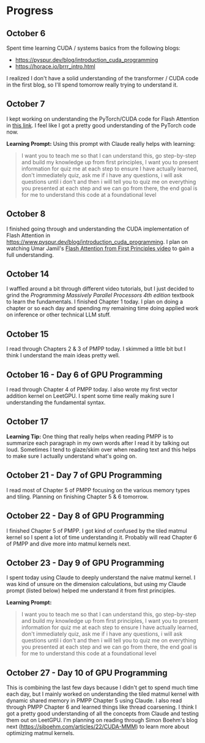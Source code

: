 # Progress

## October 6

Spent time learning CUDA / systems basics from the following blogs:
- https://pyspur.dev/blog/introduction_cuda_programming
- https://horace.io/brrr_intro.html

I realized I don't have a solid understanding of the transformer / CUDA code in the first blog, so I'll spend tomorrow really trying to understand it.

## October 7

I kept working on understanding the PyTorch/CUDA code for Flash Attention in [this link](https://pyspur.dev/blog/introduction_cuda_programming). I feel like I got a pretty good understanding of the PyTorch code now. 

**Learning Prompt:** Using this prompt with Claude really helps with learning:

> I want you to teach me so that I can understand this, go step-by-step and build my knowledge up from first principles, I want you to present information for quiz me at each step to ensure I have actually learned, don't immediately quiz, ask me if i have any questions, i will ask questions until i don't and then i will tell you to quiz me on everything you presented at each step and we can go from there, the end goal is for me to understand this code at a foundational level

## October 8

I finished going through and understanding the CUDA implementation of Flash Attention in https://www.pyspur.dev/blog/introduction_cuda_programming. I plan on watching Umar Jamil's [Flash Attention from First Principles video](https://www.youtube.com/watch?v=zy8ChVd_oTM&t=4844s) to gain a full understanding.

## October 14

I waffled around a bit through different video tutorials, but I just decided to grind the *Programming Massively Parallel Processors 4th edition* textbook to learn the fundamentals. I finished Chapter 1 today. I plan on doing a chapter or so each day and spending my remaining time doing applied work on inference or other technical LLM stuff.

## October 15

I read through Chapters 2 & 3 of PMPP today. I skimmed a little bit but I think I understand the main ideas pretty well.

## October 16 - Day 6 of GPU Programming

I read through Chapter 4 of PMPP today. I also wrote my first vector addition kernel on LeetGPU. I spent some time really making sure I understanding the fundamental syntax.

## October 17

**Learning Tip:** One thing that really helps when reading PMPP is to summarize each paragraph in my own words after I read it by talking out loud. Sometimes I tend to glaze/skim over when reading text and this helps to make sure I actually understand what's going on.

## October 21 - Day 7 of GPU Programming

I read most of Chapter 5 of PMPP focusing on the various memory types and tiling. Planning on finishing Chapter 5 & 6 tomorrow.

## October 22 - Day 8 of GPU Programming

I finished Chapter 5 of PMPP. I got kind of confused by the tiled matmul kernel so I spent a lot of time understanding it. Probably will read Chapter 6 of PMPP and dive more into matmul kernels next.

## October 23 - Day 9 of GPU Programming

I spent today using Claude to deeply understand the naive matmul kernel. I was kind of unsure on the dimension calculations, but using my Claude prompt (listed below) helped me understand it from first principles.

**Learning Prompt:**
> I want you to teach me so that I can understand this, go step-by-step and build my knowledge up from first principles, I want you to present information for quiz me at each step to ensure I have actually learned, don't immediately quiz, ask me if i have any questions, i will ask questions until i don't and then i will tell you to quiz me on everything you presented at each step and we can go from there, the end goal is for me to understand this code at a foundational level

## October 27 - Day 10 of GPU Programming
This is combining the last few days because I didn't get to spend much time each day, but I mainly worked on understanding the tiled matmul kernel with dynamic shared memory in PMPP Chapter 5 using Claude. I also read through PMPP Chapter 6 and learned things like thread coarsening. I think I got a pretty good understanding of all the concepts from Claude and testing them out on LeetGPU. I'm planning on reading through Simon Boehm's blog next (https://siboehm.com/articles/22/CUDA-MMM) to learn more about optimizing matmul kernels.